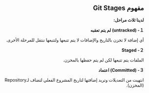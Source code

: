 <div dir = "rtl">

## مفهوم Git Stages

**لدينا ثلاث مراحل:**

**１- (untracked) لم يتم تعقبه**

أي إضافة لا تخزن بالتاريخ والإضافات لا يتم تتبعها ولتتبعها ننتقل للمرحلة الأخرى.

**２- Staged**

الملفات يتم تتبعها لكن لم يتم حفظها بالمخزن.

**３- (Committed)  اعتماد**

انتهيت من التعديلات وتريد إضافتها لتاريخ المشروع الفعلي لتضاف لـRepository   (المخزن).


</div>
